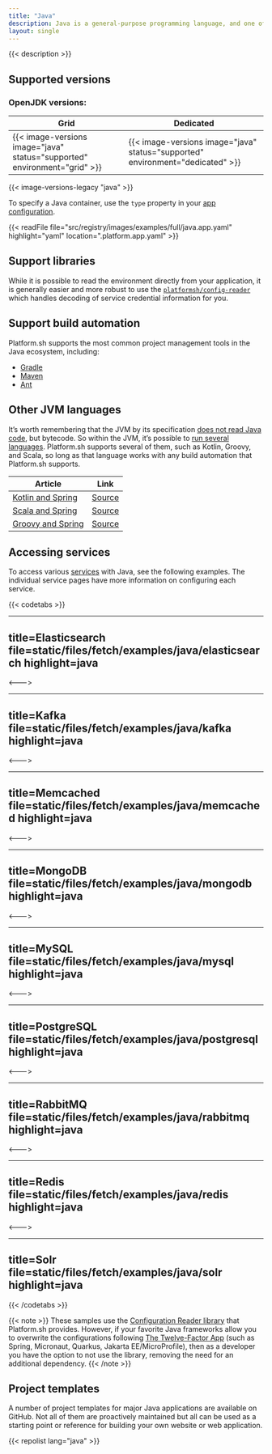 ```yaml
---
title: "Java"
description: Java is a general-purpose programming language, and one of the most popular in the world today. Platform.sh supports Java runtimes that can be used with build management tools such as Gradle, Maven, and Ant.
layout: single
---
```


{{< description >}}

## Supported versions

### OpenJDK versions:

| **Grid** | **Dedicated** |
|----------------------------------|---------------|
|  {{< image-versions image="java" status="supported" environment="grid" >}} | {{< image-versions image="java" status="supported" environment="dedicated" >}} |

{{< image-versions-legacy "java" >}}

To specify a Java container, use the `type` property in your [app configuration](../../configuration/app/app-reference.md).

{{< readFile file="src/registry/images/examples/full/java.app.yaml" highlight="yaml" location=".platform.app.yaml" >}}

## Support libraries

While it is possible to read the environment directly from your application, it is generally easier and more robust to use the [`platformsh/config-reader`](https://github.com/platformsh/config-reader-java) which handles decoding of service credential information for you.

## Support build automation

Platform.sh supports the most common project management tools in the Java ecosystem, including:

* [Gradle](https://gradle.org/)
* [Maven](https://maven.apache.org/)
* [Ant](https://ant.apache.org/)

## Other JVM languages

It’s worth remembering that the JVM by its specification [does not read Java code](https://docs.oracle.com/javase/specs/jvms/se8/html/index.html), but bytecode. So within the JVM, it’s possible to [run several languages](https://en.wikipedia.org/wiki/List_of_JVM_languages). Platform.sh supports several of them, such as Kotlin, Groovy, and Scala, so long as that language works with any build automation that Platform.sh supports.

| Article                                                      | Link                                                         |
| ------------------------------------------------------------ | ------------------------------------------------------------ |
| [Kotlin and Spring](https://platform.sh/blog/2019/ready-to-have-fun-try-kotlin-and-spring/) | [Source](https://github.com/platformsh-templates/spring-kotlin) |
| [Scala and Spring](https://dzone.com/articles/spring-scala-cloud-psh) | [Source](https://github.com/platformsh-examples/scala)       |
| [Groovy and Spring](https://dzone.com/articles/spring-groovy-cloud-psh) | [Source](https://github.com/platformsh-examples/groovy)      |

## Accessing services

To access various [services](/configuration/services/_index.md) with Java, see the following examples.  The individual service pages have more information on configuring each service.

{{< codetabs >}}

---
title=Elasticsearch
file=static/files/fetch/examples/java/elasticsearch
highlight=java
---

<--->

---
title=Kafka
file=static/files/fetch/examples/java/kafka
highlight=java
---

<--->

---
title=Memcached
file=static/files/fetch/examples/java/memcached
highlight=java
---

<--->

---
title=MongoDB
file=static/files/fetch/examples/java/mongodb
highlight=java
---

<--->

---
title=MySQL
file=static/files/fetch/examples/java/mysql
highlight=java
---

<--->

---
title=PostgreSQL
file=static/files/fetch/examples/java/postgresql
highlight=java
---

<--->

---
title=RabbitMQ
file=static/files/fetch/examples/java/rabbitmq
highlight=java
---

<--->

---
title=Redis
file=static/files/fetch/examples/java/redis
highlight=java
---

<--->

---
title=Solr
file=static/files/fetch/examples/java/solr
highlight=java
---

{{< /codetabs >}}

 {{< note >}}
These samples use the [Configuration Reader library](https://github.com/platformsh/config-reader-java) that Platform.sh provides. However, if your favorite Java frameworks allow you to overwrite the configurations following [The Twelve-Factor App](https://12factor.net/config) (such as Spring, Micronaut, Quarkus, Jakarta EE/MicroProfile), then as a developer you have the option to not use the library, removing the need for an additional dependency.
{{< /note >}}

## Project templates

A number of project templates for major Java applications are available on GitHub. Not all of them are proactively maintained but all can be used as a starting point or reference for building your own website or web application.

{{< repolist lang="java" >}}

